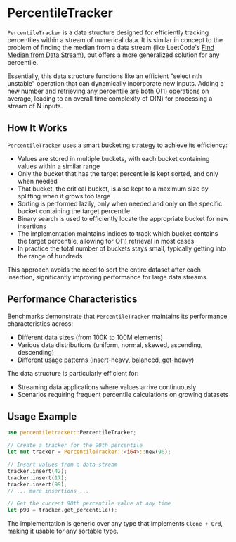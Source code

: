 # PercentileTracker

`PercentileTracker` is a data structure designed for efficiently tracking percentiles within a stream of numerical data. It is similar in concept to the problem of finding the median from a data stream (like LeetCode's [Find Median from Data Stream](https://leetcode.com/problems/find-median-from-data-stream/)), but offers a more generalized solution for any percentile.

Essentially, this data structure functions like an efficient "select nth unstable" operation that can dynamically incorporate new inputs. Adding a new number and retrieving any percentile are both O(1) operations on average, leading to an overall time complexity of O(N) for processing a stream of N inputs.

## How It Works

`PercentileTracker` uses a smart bucketing strategy to achieve its efficiency:

- Values are stored in multiple buckets, with each bucket containing values within a similar range
- Only the bucket that has the target percentile is kept sorted, and only when needed
- That bucket, the critical bucket, is also kept to a maximum size by splitting when it grows too large
- Sorting is performed lazily, only when needed and only on the specific bucket containing the target percentile
- Binary search is used to efficiently locate the appropriate bucket for new insertions
- The implementation maintains indices to track which bucket contains the target percentile, allowing for O(1) retrieval in most cases
- In practice the total number of buckets stays small, typically getting into the range of hundreds

This approach avoids the need to sort the entire dataset after each insertion, significantly improving performance for large data streams.

## Performance Characteristics

Benchmarks demonstrate that `PercentileTracker` maintains its performance characteristics across:

- Different data sizes (from 100K to 100M elements)
- Various data distributions (uniform, normal, skewed, ascending, descending)
- Different usage patterns (insert-heavy, balanced, get-heavy)

The data structure is particularly efficient for:

- Streaming data applications where values arrive continuously
- Scenarios requiring frequent percentile calculations on growing datasets

## Usage Example

```rust
use percentiletracker::PercentileTracker;

// Create a tracker for the 90th percentile
let mut tracker = PercentileTracker::<i64>::new(90);

// Insert values from a data stream
tracker.insert(42);
tracker.insert(17);
tracker.insert(99);
// ... more insertions ...

// Get the current 90th percentile value at any time
let p90 = tracker.get_percentile();
```

The implementation is generic over any type that implements `Clone + Ord`, making it usable for any sortable type.
